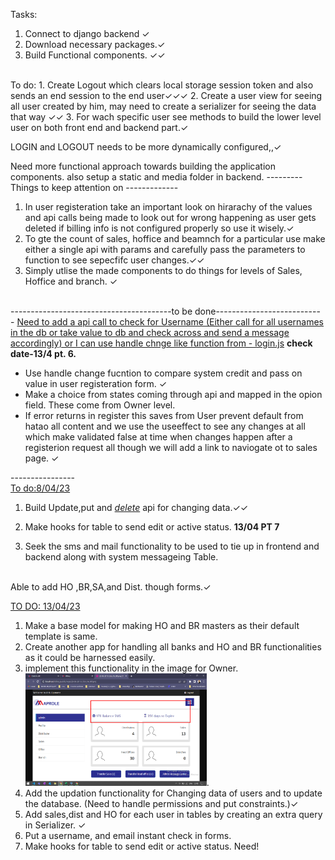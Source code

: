 Tasks:
1. Connect to django backend &#x2713;
2. Download necessary packages.&#x2713;
3. Build Functional components. &#x2713;&#x2713;
<br>
To do:
1. Create Logout which clears local storage session token and also sends an end session to the end user&#x2713;&#x2713;&#x2713;
2. Create a user view for seeing all user created by him, may need to create a serializer for seeing the data that way &#x2713;&#x2713;
3. For wach specific user see methods to build the lower level user on both front end and backend part.&#x2713;

LOGIN and LOGOUT needs to be more dynamically configured,,&#x2713;

Need more functional approach towards building the application components.
also setup a static and media folder in backend.
--------- Things to keep attention on -------------<br>
1. In user registeration take an important look on hirarachy of the values and api calls being made to look out for wrong happening as user gets deleted if billing info is not configured properly so use it wisely.&#x2713;
2. To gte the count of sales, hoffice and beamnch for a particular use make either a single api with params and carefully pass the parameters to function to see sepecfifc user changes.&#x2713;&#x2713;
3. Simply utlise the made components to do things for levels of Sales, Hoffice and branch. &#x2713;
<br>
----------------------------------------to be done--------------------------<br>
- <u>Need to add a api call to check for Username (Either call for all usernames in the db or take value to db and check across and send a message accordingly)
 or I can use handle chnge like function from - login.js</u> <b>check date-13/4 pt. 6.</b>

 - Use handle change fucntion to compare system credit and pass on value in user registeration form.    &#x2713;
 - Make a choice from states coming through api and mapped in the opion field. These come from Owner level.
 - If error returns in register this saves from User prevent default from hatao all content and we use the useeffect to see any changes at all which make validated false at time when changes happen after a registerion request all though we will add a link to naviogate ot to sales page. &#x2713;

----------------<br>
<u>To do:8/04/23</u>

1. Build Update,put and <i><u>delete</i></u> api for changing data.&#x2713;&#x2713;

2. Make hooks for table to send edit or active status. <b>13/04 PT 7</b>


3. Seek the sms and mail functionality to be used to tie up in frontend and backend along with system messageing Table.
<br>
 Able to add HO ,BR,SA,and Dist. though forms.&#x2713;



 <u>TO DO:
 13/04/23</u>
 1. Make a base model for making HO and BR masters as their default template is same.
 2. Create another app for handling all banks and HO and BR functionalities as it could be harnessed easily.
 3. implement this functionality in the image for Owner.<img src="../Picture1.png" height=180 width=290>.
 4. Add the updation functionality for Changing data of users and to update the database. (Need to handle permissions and put constraints.)&#x2713;
 5. Add sales,dist and HO for each user in tables by creating an extra query in Serializer. &#x2713;
 6. Put a username, and email instant check in forms.
 7. Make hooks for table to send edit or active status. Need!
